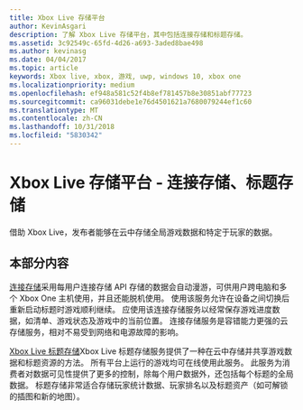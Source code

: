 ```yaml
---
title: Xbox Live 存储平台
author: KevinAsgari
description: 了解 Xbox Live 存储平台，其中包括连接存储和标题存储。
ms.assetid: 3c92549c-65fd-4d26-a693-3aded8bae498
ms.author: kevinasg
ms.date: 04/04/2017
ms.topic: article
keywords: Xbox live, xbox, 游戏, uwp, windows 10, xbox one
ms.localizationpriority: medium
ms.openlocfilehash: ef948a581c52f4b8ef781457b8e30851abf77723
ms.sourcegitcommit: ca96031debe1e76d4501621a7680079244ef1c60
ms.translationtype: MT
ms.contentlocale: zh-CN
ms.lasthandoff: 10/31/2018
ms.locfileid: "5830342"
---
```

# <a name="xbox-live-storage-platform---connected-storage-title-storage"></a>Xbox Live 存储平台 - 连接存储、标题存储

借助 Xbox Live，发布者能够在云中存储全局游戏数据和特定于玩家的数据。

## <a name="in-this-section"></a>本部分内容

[连接存储](connected-storage/connected-storage-overview.md)采用每用户连接存储 API 存储的数据会自动漫游，可供用户跨电脑和多个 Xbox One 主机使用，并且还能脱机使用。 使用该服务允许在设备之间切换后重新启动标题时游戏顺利继续。 应使用该连接存储服务以经常保存游戏进度数据，如清单、游戏状态及游戏中的当前位置。 连接存储服务是容错能力更强的云存储服务，相对不易受到网络和电源故障的影响。

[Xbox Live 标题存储](xbox-live-title-storage/xbox-live-title-storage.md)Xbox Live 标题存储服务提供了一种在云中存储并共享游戏数据和标题资源的方法。 所有平台上运行的游戏均可在线使用此服务。 此服务为消费者对数据可见性提供了更多的控制，除每个用户数据外，还包括每个标题的全局数据。 标题存储非常适合存储玩家统计数据、玩家排名以及标题资产（如可解锁的插图和新的地图）。